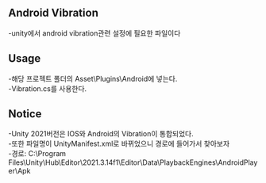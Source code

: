 ## Android Vibration
-unity에서 android vibration관련 설정에 필요한 파일이다  

## Usage
-해당 프로젝트 폴더의 Asset\Plugins\Android에 넣는다.    
-Vibration.cs를 사용한다.  

## Notice
-Unity 2021버전은 IOS와 Android의 Vibration이 통합되었다.  
-또한 파일명이 UnityManifest.xml로 바뀌었으니 경로에 들어가서 찾아보자  
-경로: C:\Program Files\Unity\Hub\Editor\2021.3.14f1\Editor\Data\PlaybackEngines\AndroidPlayer\Apk  

